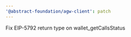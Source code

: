 ```yaml
---
'@abstract-foundation/agw-client': patch
---
```


Fix EIP-5792 return type on wallet_getCallsStatus

